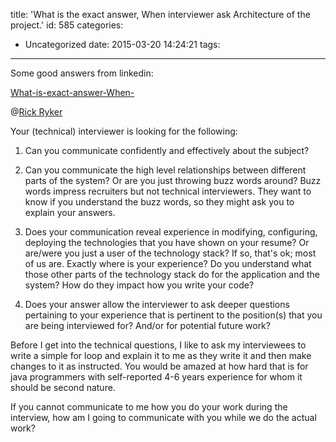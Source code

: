 title: 'What is the exact answer, When interviewer ask Architecture of the project.'
id: 585
categories:
  - Uncategorized
date: 2015-03-20 14:24:21
tags:
---

Some good answers from linkedin:

[What-is-exact-answer-When-](http://www.linkedin.com/groups/What-is-exact-answer-When-3983267.S.5966845246716264451?view=&amp;gid=3983267&amp;item=5966845246716264451&amp;type=member&amp;commentID=discussion%3A5966845246716264451%3Agroup%3A3983267&amp;trk=hb_ntf_COMMENTED_ON_GROUP_DISCUSSION_YOU_COMMENTED_ON#commentID_discussion%3A5966845246716264451%3Agroup%3A3983267)

@[Rick Ryker](http://www.linkedin.com/groups?viewMemberFeed=&amp;gid=3983267&amp;memberID=34975735 "See this member")

Your (technical) interviewer is looking for the following:

1) Can you communicate confidently and effectively about the subject?

2) Can you communicate the high level relationships between different parts of the system? Or are you just throwing buzz words around? Buzz words impress recruiters but not technical interviewers. They want to know if you understand the buzz words, so they might ask you to explain your answers.

3) Does your communication reveal experience in modifying, configuring, deploying the technologies that you have shown on your resume? Or are/were you just a user of the technology stack? If so, that's ok; most of us are. Exactly where is your experience? Do you understand what those other parts of the technology stack do for the application and the system? How do they impact how you write your code?

4) Does your answer allow the interviewer to ask deeper questions pertaining to your experience that is pertinent to the position(s) that you are being interviewed for? And/or for potential future work?

Before I get into the technical questions, I like to ask my interviewees to write a simple for loop and explain it to me as they write it and then make changes to it as instructed.
You would be amazed at how hard that is for java programmers with self-reported 4-6 years experience for whom it should be second nature.

If you cannot communicate to me how you do your work during the interview,
how am I going to communicate with you while we do the actual work?